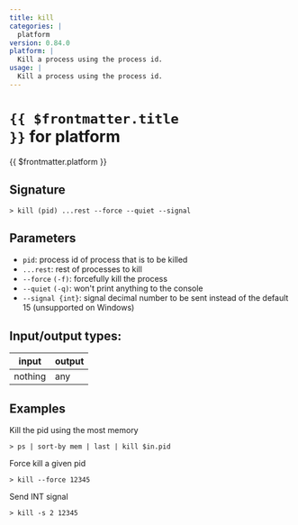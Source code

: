 ```yaml
---
title: kill
categories: |
  platform
version: 0.84.0
platform: |
  Kill a process using the process id.
usage: |
  Kill a process using the process id.
---
```


# <code>{{ $frontmatter.title }}</code> for platform

<div class='command-title'>{{ $frontmatter.platform }}</div>

## Signature

```> kill (pid) ...rest --force --quiet --signal```

## Parameters

 -  `pid`: process id of process that is to be killed
 -  `...rest`: rest of processes to kill
 -  `--force` `(-f)`: forcefully kill the process
 -  `--quiet` `(-q)`: won't print anything to the console
 -  `--signal {int}`: signal decimal number to be sent instead of the default 15 (unsupported on Windows)


## Input/output types:

| input   | output |
| ------- | ------ |
| nothing | any    |

## Examples

Kill the pid using the most memory
```shell
> ps | sort-by mem | last | kill $in.pid

```

Force kill a given pid
```shell
> kill --force 12345

```

Send INT signal
```shell
> kill -s 2 12345

```
